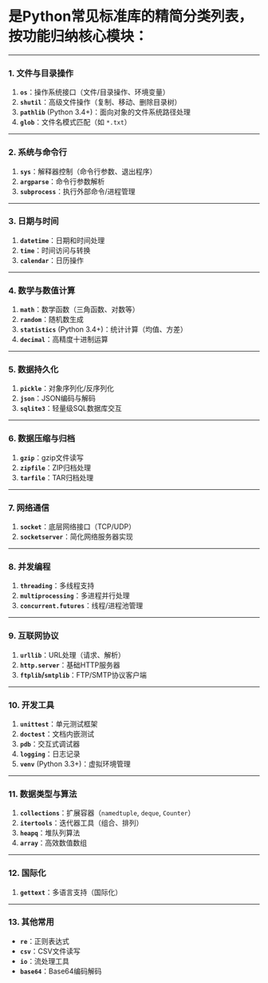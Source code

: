# 是Python常见标准库的精简分类列表，按功能归纳核心模块：

---

### **1. 文件与目录操作**

1. **`os`**：操作系统接口（文件/目录操作、环境变量）
2. **`shutil`**：高级文件操作（复制、移动、删除目录树）
3. **`pathlib`** (Python 3.4+)：面向对象的文件系统路径处理
4. **`glob`**：文件名模式匹配（如 `*.txt`）

---

### **2. 系统与命令行**

1. **`sys`**：解释器控制（命令行参数、退出程序）
2. **`argparse`**：命令行参数解析
3. **`subprocess`**：执行外部命令/进程管理

---

### **3. 日期与时间**

1. **`datetime`**：日期和时间处理
2. **`time`**：时间访问与转换
3. **`calendar`**：日历操作

---

### **4. 数学与数值计算**

1. **`math`**：数学函数（三角函数、对数等）
2. **`random`**：随机数生成
3. **`statistics`** (Python 3.4+)：统计计算（均值、方差）
4. **`decimal`**：高精度十进制运算

---

### **5. 数据持久化**

1. **`pickle`**：对象序列化/反序列化
2. **`json`**：JSON编码与解码
3. **`sqlite3`**：轻量级SQL数据库交互

---

### **6. 数据压缩与归档**

1. **`gzip`**：gzip文件读写
2. **`zipfile`**：ZIP归档处理
3. **`tarfile`**：TAR归档处理

---

### **7. 网络通信**

1. **`socket`**：底层网络接口（TCP/UDP）
2. **`socketserver`**：简化网络服务器实现

---

### **8. 并发编程**

1. **`threading`**：多线程支持
2. **`multiprocessing`**：多进程并行处理
3. **`concurrent.futures`**：线程/进程池管理

---

### **9. 互联网协议**

1. **`urllib`**：URL处理（请求、解析）
2. **`http.server`**：基础HTTP服务器
3. **`ftplib`/`smtplib`**：FTP/SMTP协议客户端

---

### **10. 开发工具**

1. **`unittest`**：单元测试框架
2. **`doctest`**：文档内嵌测试
3. **`pdb`**：交互式调试器
4. **`logging`**：日志记录
5. **`venv`** (Python 3.3+)：虚拟环境管理

---

### **11. 数据类型与算法**

1. **`collections`**：扩展容器（`namedtuple`, `deque`, `Counter`）
2. **`itertools`**：迭代器工具（组合、排列）
3. **`heapq`**：堆队列算法
4. **`array`**：高效数值数组

---

### **12. 国际化**

1. **`gettext`**：多语言支持（国际化）

---

### **13. 其他常用**

- **`re`**：正则表达式  
- **`csv`**：CSV文件读写  
- **`io`**：流处理工具  
- **`base64`**：Base64编码解码  
